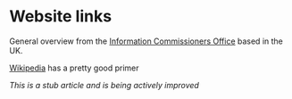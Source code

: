 # Website links


General overview from the [Information Commissioners Office](https://ico.org.uk/for-organisations/data-protection-reform/overview-of-the-gdpr/) based in the UK.

[Wikipedia](https://en.wikipedia.org/wiki/General_Data_Protection_Regulation) has a pretty good primer


*This is a stub article and is being actively improved*
